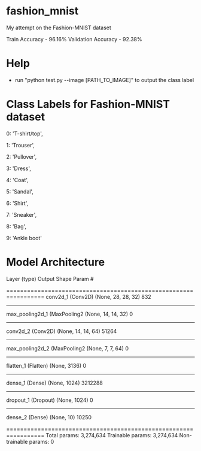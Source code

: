 # fashion_mnist
My attempt on the Fashion-MNIST dataset

Train Accuracy - 96.16%
Validation Accuracy - 92.38% 

# Help
- run   "python test.py --image [PATH_TO_IMAGE]"   to output the class label

# Class Labels for Fashion-MNIST dataset
0: 'T-shirt/top',

1: 'Trouser',

2: 'Pullover',

3: 'Dress',

4: 'Coat',

5: 'Sandal',

6: 'Shirt',

7: 'Sneaker',

8: 'Bag',

9: 'Ankle boot'


# Model Architecture

Layer (type)                 Output Shape              Param #

=================================================================
conv2d_1 (Conv2D)            (None, 28, 28, 32)        832
_________________________________________________________________
max_pooling2d_1 (MaxPooling2 (None, 14, 14, 32)        0
_________________________________________________________________
conv2d_2 (Conv2D)            (None, 14, 14, 64)        51264
_________________________________________________________________
max_pooling2d_2 (MaxPooling2 (None, 7, 7, 64)          0
_________________________________________________________________
flatten_1 (Flatten)          (None, 3136)              0
_________________________________________________________________
dense_1 (Dense)              (None, 1024)              3212288
_________________________________________________________________
dropout_1 (Dropout)          (None, 1024)              0
_________________________________________________________________
dense_2 (Dense)              (None, 10)                10250

=================================================================
Total params: 3,274,634
Trainable params: 3,274,634
Non-trainable params: 0
